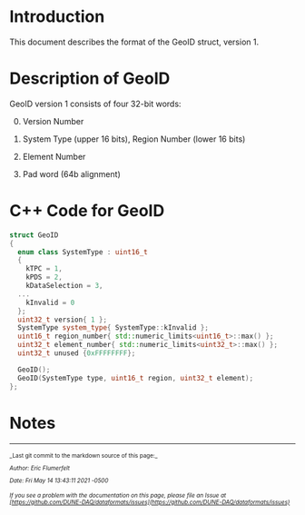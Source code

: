 # Introduction

This document describes the format of the GeoID struct, version 1.

# Description of GeoID

GeoID version 1 consists of four 32-bit words:



0. Version Number


1. System Type (upper 16 bits), Region Number (lower 16 bits)


2. Element Number


3. Pad word (64b alignment)

# C++ Code for GeoID

```CPP
struct GeoID
{
  enum class SystemType : uint16_t
  {
    kTPC = 1,
    kPDS = 2,
    kDataSelection = 3,
  ...
    kInvalid = 0
  };
  uint32_t version{ 1 };
  SystemType system_type{ SystemType::kInvalid };
  uint16_t region_number{ std::numeric_limits<uint16_t>::max() };
  uint32_t element_number{ std::numeric_limits<uint32_t>::max() };
  uint32_t unused {0xFFFFFFFF};

  GeoID();
  GeoID(SystemType type, uint16_t region, uint32_t element);
};
```

# Notes


-----

<font size="1">
_Last git commit to the markdown source of this page:_


_Author: Eric Flumerfelt_

_Date: Fri May 14 13:43:11 2021 -0500_

_If you see a problem with the documentation on this page, please file an Issue at [https://github.com/DUNE-DAQ/dataformats/issues](https://github.com/DUNE-DAQ/dataformats/issues)_
</font>
